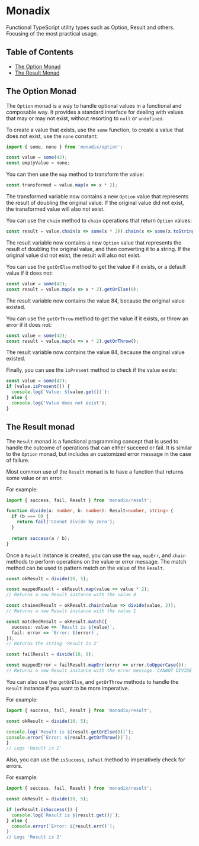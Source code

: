 # Monadix

Functional TypeScript utility types such as Option, Result and others. Focusing of the most practical usage.

## Table of Contents

- [The Option Monad](#the-option-monad)
- [The Result Monad](#the-result-monad)

## The Option Monad

The `Option` monad is a way to handle optional values in a functional and composable way. It provides a standard interface for dealing with values that may or may not exist, without resorting to `null` or `undefined`.

To create a value that exists, use the `some` function, to create a value that does not exist, use the `none` constant:

```ts
import { some, none } from 'monadix/option';

const value = some(42);
const emptyValue = none;
```

You can then use the `map` method to transform the value:

```ts
const transformed = value.map(x => x * 2);
```

The transformed variable now contains a new `Option` value that represents the result of doubling the original value. If the original value did not exist, the transformed value will also not exist.

You can use the `chain` method to `chain` operations that return `Option` values:

```ts
const result = value.chain(x => some(x * 2)).chain(x => some(x.toString()));
```

The result variable now contains a new `Option` value that represents the result of doubling the original value, and then converting it to a string. If the original value did not exist, the result will also not exist.

You can use the `getOrElse` method to get the value if it exists, or a default value if it does not:

```ts
const value = some(42);
const result = value.map(x => x * 2).getOrElse(0);
```

The result variable now contains the value 84, because the original value existed.

You can use the `getOrThrow` method to get the value if it exists, or throw an error if it does not:

```ts
const value = some(42);
const result = value.map(x => x * 2).getOrThrow();
```

The result variable now contains the value 84, because the original value existed.

Finally, you can use the `isPresent` method to check if the value exists:

```ts
const value = some(42);
if (value.isPresent()) {
  console.log(`Value: ${value.get()}`);
} else {
  console.log('Value does not exist');
}
```

## The Result monad

The `Result` monad is a functional programming concept that is used to handle the outcome of operations that can either succeed or fail. It is similar to the `Option` monad, but includes an customized error message in the case of failure.

Most common use of the `Result` monad is to have a function that returns some value or an error.

For example:

```ts
import { success, fail, Result } from 'monadix/result';

function divide(a: number, b: number): Result<number, string> {
  if (b === 0) {
    return fail('Cannot divide by zero');
  }
  
  return success(a / b);
}
```

Once a `Result` instance is created, you can use the `map`, `mapErr`, and `chain` methods to perform operations on the value or error message. The match method can be used to pattern match on the value of the `Result`.

```ts
const okResult = divide(10, 5);

const mappedResult = okResult.map(value => value * 2);
// Returns a new Result instance with the value 4

const chainedResult = okResult.chain(value => divide(value, 2));
// Returns a new Result instance with the value 1

const matchedResult = okResult.match({
  success: value => `Result is ${value}`,
  fail: error => `Error: ${error}`,
});
// Returns the string 'Result is 2'

const failResult = divide(10, 0);

const mappedError = failResult.mapErr(error => error.toUpperCase());
// Returns a new Result instance with the error message 'CANNOT DIVIDE BY ZERO'
```

You can also use the `getOrElse`, and `getOrThrow` methods to handle the `Result` instance if you want to be more imperative.

For example:

```ts
import { success, fail, Result } from 'monadix/result';

const okResult = divide(10, 5);

console.log(`Result is ${result.getOrElse(0)}`);
console.error(`Error: ${result.getOrThrow()}`);
}
// Logs 'Result is 2'
```

Also, you can use the `isSuccess`, `isFail` method to imperatively check for errors.

For example:

```ts
import { success, fail, Result } from 'monadix/result';

const okResult = divide(10, 5);

if (orResult.isSuccess()) {
  console.log(`Result is ${result.get()}`);
} else {
  console.error(`Error: ${result.err()`);
}
// Logs 'Result is 2'
```
